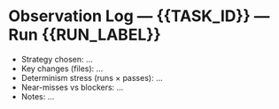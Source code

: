 # Observation Log — {{TASK_ID}} — Run {{RUN_LABEL}}

- Strategy chosen: …
- Key changes (files): …
- Determinism stress (runs × passes): …
- Near-misses vs blockers: …
- Notes: …
